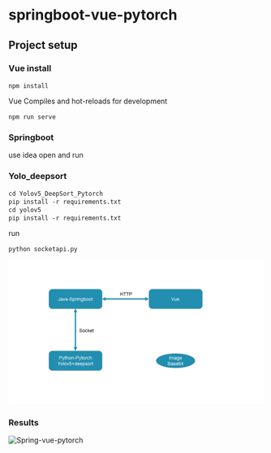 # springboot-vue-pytorch

## Project setup
### Vue install
```
npm install
```
Vue Compiles and hot-reloads for development
```
npm run serve
```

### Springboot
use idea open and run

### Yolo_deepsort
```
cd Yolov5_DeepSort_Pytorch
pip install -r requirements.txt
cd yolov5
pip install -r requirements.txt
```
run
```
python socketapi.py
```

<img width="800" alt="Spring-vue-pytorch" src="struct.png">

### Results
<img width="800" alt="Spring-vue-pytorch" src="show_res.gif">